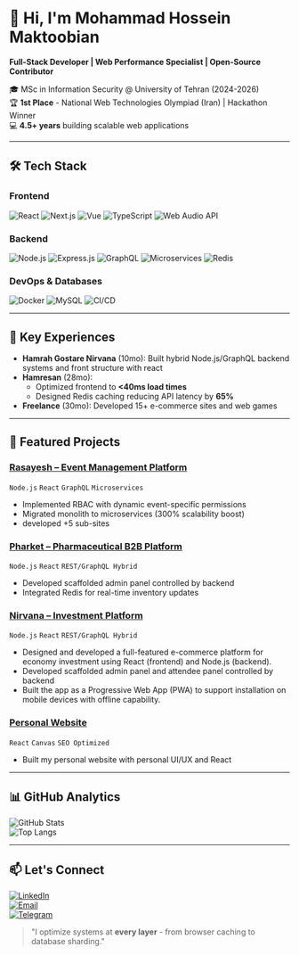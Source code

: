 # 👋 Hi, I'm Mohammad Hossein Maktoobian  
**Full-Stack Developer | Web Performance Specialist | Open-Source Contributor**  

🎓 MSc in Information Security @ University of Tehran (2024-2026)  
🏆 **1st Place** - National Web Technologies Olympiad (Iran) | Hackathon Winner  
💻 **4.5+ years** building scalable web applications  

---

## 🛠 **Tech Stack**  

### **Frontend**  
![React](https://img.shields.io/badge/React-61DAFB?logo=react&logoColor=black)
![Next.js](https://img.shields.io/badge/Next.js-515151?logo=next.js&logoColor=black)
![Vue](https://img.shields.io/badge/Vue.js-4FC08D?logo=vue.js&logoColor=white)
![TypeScript](https://img.shields.io/badge/TypeScript-3178C6?logo=typescript&logoColor=white)
![Web Audio API](https://img.shields.io/badge/Web_Audio_API-000000?logo=web-audio-api&logoColor=white)  

### **Backend**  
![Node.js](https://img.shields.io/badge/Node.js-339933?logo=node.js&logoColor=white)
![Express.js](https://img.shields.io/badge/Express.js-999999?logo=express&logoColor=white)
![GraphQL](https://img.shields.io/badge/GraphQL-E10098?logo=graphql&logoColor=white)
![Microservices](https://img.shields.io/badge/Microservices-1890FF?logo=micrometer&logoColor=white)
![Redis](https://img.shields.io/badge/Redis-DC382D?logo=redis&logoColor=white)  

### **DevOps & Databases**  
![Docker](https://img.shields.io/badge/Docker-2496ED?logo=docker&logoColor=white)
![MySQL](https://img.shields.io/badge/MySQL-4479A1?logo=mysql&logoColor=white)
![CI/CD](https://img.shields.io/badge/CI/CD-FF6F00?logo=github-actions&logoColor=white)  

---

## 💼 **Key Experiences**  
- **Hamrah Gostare Nirvana** (10mo): Built hybrid Node.js/GraphQL backend systems and front structure with react 
- **Hamresan** (28mo):  
  - Optimized frontend to **<40ms load times**  
  - Designed Redis caching reducing API latency by **65%**  
- **Freelance** (30mo): Developed 15+ e-commerce sites and web games  

---

## 🚀 **Featured Projects**  

### [Rasayesh – Event Management Platform](https://rasayesh.com)  
`Node.js` `React` `GraphQL` `Microservices`  
- Implemented RBAC with dynamic event-specific permissions  
- Migrated monolith to microservices (300% scalability boost)
- developed +5 sub-sites

### [Pharket – Pharmaceutical B2B Platform](https://pharket.online)  
`Node.js` `React` `REST/GraphQL Hybrid`  
- Developed scaffolded admin panel controlled by backend  
- Integrated Redis for real-time inventory updates
  
### [Nirvana – Investment Platform](https://nirvanaec.com)  
`Node.js` `React` `REST/GraphQL Hybrid`  
- Designed and developed a full-featured e-commerce platform for economy investment using React (frontend) and Node.js (backend).
- Developed scaffolded admin panel and attendee panel controlled by backend  
- Built the app as a Progressive Web App (PWA) to support installation on mobile devices with offline capability.

### [Personal Website](https://mhmk.ir)  
`React` `Canvas` `SEO Optimized`  
- Built my personal website with personal UI/UX and React

---

## 📊 **GitHub Analytics**  
![GitHub Stats](https://github-readme-stats.vercel.app/api?username=mamdk&show_icons=true&theme=radical&hide_border=true)  
![Top Langs](https://github-readme-stats.vercel.app/api/top-langs/?username=mamdk&layout=compact&theme=radical)  

---

## 📫 **Let's Connect**  
[![LinkedIn](https://img.shields.io/badge/LinkedIn-0077B5?logo=linkedin&logoColor=white)](https://linkedin.com/in/mohammad-hossein-maktoobian)  
[![Email](https://img.shields.io/badge/Gmail-D14836?logo=gmail&logoColor=white)](mailto:mohammadhosseinmaktoobian@gmail.com)  
[![Telegram](https://img.shields.io/badge/Telegram-1DA1F2?logo=telegram&logoColor=white)](https://t.me/mhmkme)  

> "I optimize systems at **every layer** - from browser caching to database sharding."  
